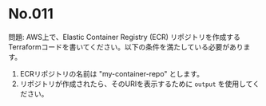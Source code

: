 # No.011

問題: AWS上で、Elastic Container Registry (ECR) リポジトリを作成するTerraformコードを書いてください。以下の条件を満たしている必要があります。

1. ECRリポジトリの名前は "my-container-repo" とします。
1. リポジトリが作成されたら、そのURIを表示するために `output` を使用してください。
